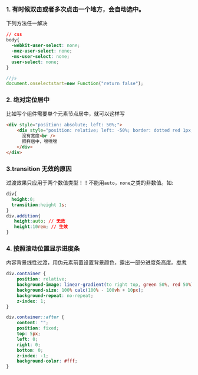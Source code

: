 ### 1. 有时候双击或者多次点击一个地方，会自动选中。
下列方法任一解决
```css
// css
body{
  -webkit-user-select: none;
  -moz-user-select: none;
  -ms-user-select: none;
  user-select: none; 
}
```
```js
//js
document.onselectstart=new Function("return false");
```
### 2. 绝对定位居中

比如写个组件需要单个元素节点居中，就可以这样写
```html
<div style="position: absolute; left: 50%;">
    <div style="position: relative; left: -50%; border: dotted red 1px;">
      没有宽度<br />
      照样居中，嘿嘿嘿
    </div>
</div>
```
### 3.transition 无效的原因
过渡效果只应用于两个数值类型！！不能用`auto`，`none`之类的非数值。如:
```css
div{
  height:0;
  transition:height 1s;
}
div.addition{
   height:auto; // 无效
   height:10rem; // 生效
}
```
### 4. 按照滚动位置显示进度条
内容背景线性过渡，用伪元素前置设置背景颜色，露出一部分进度条高度。[参考](https://juejin.im/post/5c35953ce51d45523f04b6d2)
```css
div.container {
    position: relative;
    background-image: linear-gradient(to right top, green 50%, red 50%);
    background-size: 100% calc(100% - 100vh + 10px);
    background-repeat: no-repeat;
    z-index: 1;
}

div.container::after {
    content: "";
    position: fixed;
    top: 5px;
    left: 0;
    right: 0;
    bottom: 0;
    z-index: -1;
    background-color: #fff;
}
``` 